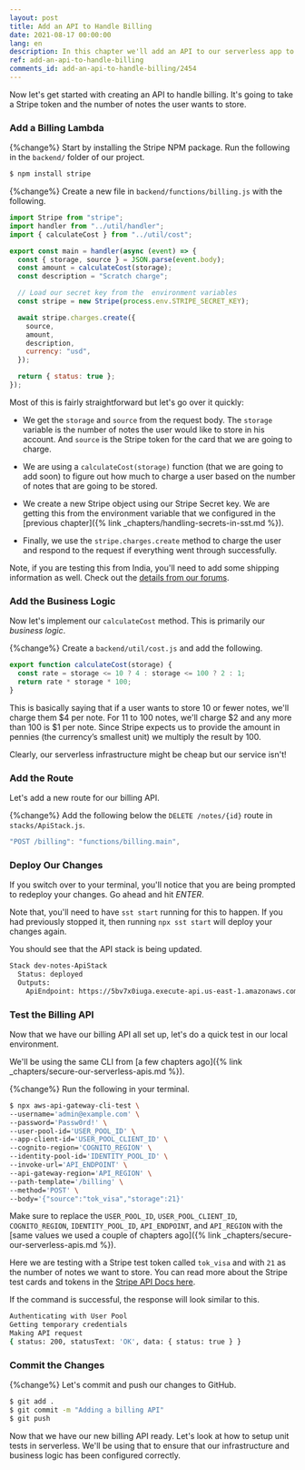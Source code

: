 ```yaml
---
layout: post
title: Add an API to Handle Billing
date: 2021-08-17 00:00:00
lang: en
description: In this chapter we'll add an API to our serverless app to handle billing. We'll use the Stripe npm package in our Lambda function to charge a credit card.
ref: add-an-api-to-handle-billing
comments_id: add-an-api-to-handle-billing/2454
---
```


Now let's get started with creating an API to handle billing. It's going to take a Stripe token and the number of notes the user wants to store.

### Add a Billing Lambda

{%change%} Start by installing the Stripe NPM package. Run the following in the `backend/` folder of our project.

```bash
$ npm install stripe
```

{%change%} Create a new file in `backend/functions/billing.js` with the following.

```js
import Stripe from "stripe";
import handler from "../util/handler";
import { calculateCost } from "../util/cost";

export const main = handler(async (event) => {
  const { storage, source } = JSON.parse(event.body);
  const amount = calculateCost(storage);
  const description = "Scratch charge";

  // Load our secret key from the  environment variables
  const stripe = new Stripe(process.env.STRIPE_SECRET_KEY);

  await stripe.charges.create({
    source,
    amount,
    description,
    currency: "usd",
  });

  return { status: true };
});
```

Most of this is fairly straightforward but let's go over it quickly:

- We get the `storage` and `source` from the request body. The `storage` variable is the number of notes the user would like to store in his account. And `source` is the Stripe token for the card that we are going to charge.

- We are using a `calculateCost(storage)` function (that we are going to add soon) to figure out how much to charge a user based on the number of notes that are going to be stored.

- We create a new Stripe object using our Stripe Secret key. We are getting this from the environment variable that we configured in the [previous chapter]({% link _chapters/handling-secrets-in-sst.md %}).

- Finally, we use the `stripe.charges.create` method to charge the user and respond to the request if everything went through successfully.

Note, if you are testing this from India, you'll need to add some shipping information as well. Check out the [details from our forums](https://discourse.serverless-stack.com/t/test-the-billing-api/172/20).

### Add the Business Logic

Now let's implement our `calculateCost` method. This is primarily our _business logic_.

{%change%} Create a `backend/util/cost.js` and add the following.

```js
export function calculateCost(storage) {
  const rate = storage <= 10 ? 4 : storage <= 100 ? 2 : 1;
  return rate * storage * 100;
}
```

This is basically saying that if a user wants to store 10 or fewer notes, we'll charge them $4 per note. For 11 to 100 notes, we'll charge $2 and any more than 100 is $1 per note. Since Stripe expects us to provide the amount in pennies (the currency’s smallest unit) we multiply the result by 100.

Clearly, our serverless infrastructure might be cheap but our service isn't!

### Add the Route

Let's add a new route for our billing API.

{%change%} Add the following below the `DELETE /notes/{id}` route in `stacks/ApiStack.js`.

```js
"POST /billing": "functions/billing.main",
```

### Deploy Our Changes

If you switch over to your terminal, you'll notice that you are being prompted to redeploy your changes. Go ahead and hit _ENTER_.

Note that, you'll need to have `sst start` running for this to happen. If you had previously stopped it, then running `npx sst start` will deploy your changes again.

You should see that the API stack is being updated.

```bash
Stack dev-notes-ApiStack
  Status: deployed
  Outputs:
    ApiEndpoint: https://5bv7x0iuga.execute-api.us-east-1.amazonaws.com
```

### Test the Billing API

Now that we have our billing API all set up, let's do a quick test in our local environment.

We'll be using the same CLI from [a few chapters ago]({% link _chapters/secure-our-serverless-apis.md %}).

{%change%} Run the following in your terminal.

```bash
$ npx aws-api-gateway-cli-test \
--username='admin@example.com' \
--password='Passw0rd!' \
--user-pool-id='USER_POOL_ID' \
--app-client-id='USER_POOL_CLIENT_ID' \
--cognito-region='COGNITO_REGION' \
--identity-pool-id='IDENTITY_POOL_ID' \
--invoke-url='API_ENDPOINT' \
--api-gateway-region='API_REGION' \
--path-template='/billing' \
--method='POST' \
--body='{"source":"tok_visa","storage":21}'
```

Make sure to replace the `USER_POOL_ID`, `USER_POOL_CLIENT_ID`, `COGNITO_REGION`, `IDENTITY_POOL_ID`, `API_ENDPOINT`, and `API_REGION` with the [same values we used a couple of chapters ago]({% link _chapters/secure-our-serverless-apis.md %}).

Here we are testing with a Stripe test token called `tok_visa` and with `21` as the number of notes we want to store. You can read more about the Stripe test cards and tokens in the [Stripe API Docs here](https://stripe.com/docs/testing#cards).

If the command is successful, the response will look similar to this.

```bash
Authenticating with User Pool
Getting temporary credentials
Making API request
{ status: 200, statusText: 'OK', data: { status: true } }
```

### Commit the Changes

{%change%} Let's commit and push our changes to GitHub.

```bash
$ git add .
$ git commit -m "Adding a billing API"
$ git push
```

Now that we have our new billing API ready. Let's look at how to setup unit tests in serverless. We'll be using that to ensure that our infrastructure and business logic has been configured correctly.
